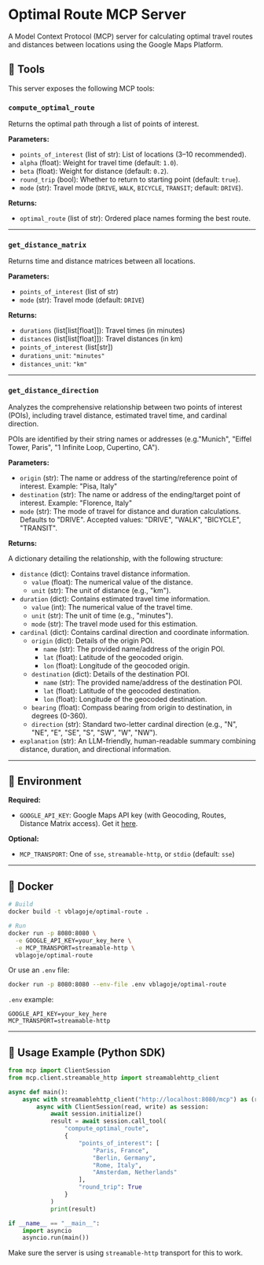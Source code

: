 # Optimal Route MCP Server

A Model Context Protocol (MCP) server for calculating optimal travel routes and distances between locations using the Google Maps Platform.

## 🧰 Tools

This server exposes the following MCP tools:

### `compute_optimal_route`

Returns the optimal path through a list of points of interest.

**Parameters:**

* `points_of_interest` (list of str): List of locations (3–10 recommended).
* `alpha` (float): Weight for travel time (default: `1.0`).
* `beta` (float): Weight for distance (default: `0.2`).
* `round_trip` (bool): Whether to return to starting point (default: `true`).
* `mode` (str): Travel mode (`DRIVE`, `WALK`, `BICYCLE`, `TRANSIT`; default: `DRIVE`).

**Returns:**

* `optimal_route` (list of str): Ordered place names forming the best route.

---

### `get_distance_matrix`

Returns time and distance matrices between all locations.

**Parameters:**

* `points_of_interest` (list of str)
* `mode` (str): Travel mode (default: `DRIVE`)

**Returns:**

* `durations` (list\[list\[float]]): Travel times (in minutes)
* `distances` (list\[list\[float]]): Travel distances (in km)
* `points_of_interest` (list\[str])
* `durations_unit`: `"minutes"`
* `distances_unit`: `"km"`

---

### `get_distance_direction`

Analyzes the comprehensive relationship between two points of interest (POIs), including travel distance, estimated travel time, and cardinal direction.

POIs are identified by their string names or addresses (e.g."Munich", "Eiffel Tower, Paris", "1 Infinite Loop, Cupertino, CA").

**Parameters:**

* `origin` (str): The name or address of the starting/reference point of interest. Example: "Pisa, Italy"
* `destination` (str): The name or address of the ending/target point of interest. Example: "Florence, Italy"
* `mode` (str): The mode of travel for distance and duration calculations. Defaults to "DRIVE". Accepted values: "DRIVE", "WALK", "BICYCLE", "TRANSIT".

**Returns:**

A dictionary detailing the relationship, with the following structure:

*   `distance` (dict): Contains travel distance information.
    *   `value` (float): The numerical value of the distance.
    *   `unit` (str): The unit of distance (e.g., "km").
*   `duration` (dict): Contains estimated travel time information.
    *   `value` (int): The numerical value of the travel time.
    *   `unit` (str): The unit of time (e.g., "minutes").
    *   `mode` (str): The travel mode used for this estimation.
*   `cardinal` (dict): Contains cardinal direction and coordinate information.
    *   `origin` (dict): Details of the origin POI.
        *   `name` (str): The provided name/address of the origin POI.
        *   `lat` (float): Latitude of the geocoded origin.
        *   `lon` (float): Longitude of the geocoded origin.
    *   `destination` (dict): Details of the destination POI.
        *   `name` (str): The provided name/address of the destination POI.
        *   `lat` (float): Latitude of the geocoded destination.
        *   `lon` (float): Longitude of the geocoded destination.
    *   `bearing` (float): Compass bearing from origin to destination, in degrees (0-360).
    *   `direction` (str): Standard two-letter cardinal direction (e.g., "N", "NE", "E", "SE", "S", "SW", "W", "NW").
*   `explanation` (str): An LLM-friendly, human-readable summary combining distance, duration, and directional information.

---

## 🔧 Environment

**Required:**

* `GOOGLE_API_KEY`: Google Maps API key (with Geocoding, Routes, Distance Matrix access). Get it [here](https://developers.google.com/maps/documentation/routes/get-api-key).

**Optional:**

* `MCP_TRANSPORT`: One of `sse`, `streamable-http`, or `stdio` (default: `sse`)

---

## 🐳 Docker

```bash
# Build
docker build -t vblagoje/optimal-route .

# Run
docker run -p 8080:8080 \
  -e GOOGLE_API_KEY=your_key_here \
  -e MCP_TRANSPORT=streamable-http \
  vblagoje/optimal-route
```

Or use an `.env` file:

```bash
docker run -p 8080:8080 --env-file .env vblagoje/optimal-route
```

`.env` example:

```env
GOOGLE_API_KEY=your_key_here
MCP_TRANSPORT=streamable-http
```

---

## 🧪 Usage Example (Python SDK)

```python
from mcp import ClientSession
from mcp.client.streamable_http import streamablehttp_client

async def main():
    async with streamablehttp_client("http://localhost:8080/mcp") as (read, write, _):
        async with ClientSession(read, write) as session:
            await session.initialize()
            result = await session.call_tool(
                "compute_optimal_route",
                {
                    "points_of_interest": [
                        "Paris, France",
                        "Berlin, Germany",
                        "Rome, Italy",
                        "Amsterdam, Netherlands"
                    ],
                    "round_trip": True
                }
            )
            print(result)

if __name__ == "__main__":
    import asyncio
    asyncio.run(main())
```

Make sure the server is using `streamable-http` transport for this to work.
